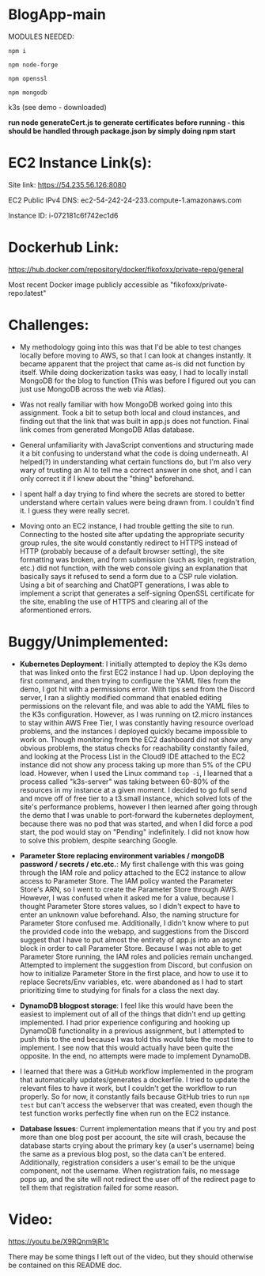 # BlogApp-main

MODULES NEEDED:

```
npm i

npm node-forge

npm openssl

npm mongodb

```

k3s (see demo - downloaded)

__**run node generateCert.js to generate certificates before running - this should be handled through package.json by simply doing npm start**__

# EC2 Instance Link(s):

Site link: https://54.235.56.126:8080

EC2 Public IPv4 DNS: ec2-54-242-24-233.compute-1.amazonaws.com

Instance ID: i-072181c6f742ec1d6

# Dockerhub Link:

https://hub.docker.com/repository/docker/fikofoxx/private-repo/general

Most recent Docker image publicly accessible as "fikofoxx/private-repo:latest"

# Challenges:

- My methodology going into this was that I'd be able to test changes locally before moving to AWS, so that I can look at changes instantly. It became apparent that the project that came as-is did not function by itself. While doing dockerization tasks was easy, I had to locally install MongoDB for the blog to function (This was before I figured out you can just use MongoDB across the web via Atlas).

- Was not really familiar with how MongoDB worked going into this assignment. Took a bit to setup both local and cloud instances, and finding out that the link that was built in app.js does not function. Final link comes from generated MongoDB Atlas database.

- General unfamiliarity with JavaScript conventions and structuring made it a bit confusing to understand what the code is doing underneath. AI helped(?) in understanding what certain functions do, but I'm also very wary of trusting an AI to tell me a correct answer in one shot, and I can only correct it if I knew about the "thing" beforehand.

- I spent half a day trying to find where the secrets are stored to better understand where certain values were being drawn from. I couldn't find it. I guess they were really secret.

- Moving onto an EC2 instance, I had trouble getting the site to run. Connecting to the hosted site after updating the appropriate security group rules, the site would constantly redirect to HTTPS instead of HTTP (probably because of a default browser setting), the site formatting was broken, and form submission (such as login, registration, etc.) did not function, with the web console giving an explanation that basically says it refused to send a form due to a CSP rule violation. Using a bit of searching and ChatGPT generations, I was able to implement a script that generates a self-signing OpenSSL certificate for the site, enabling the use of HTTPS and clearing all of the aformentioned errors.

# Buggy/Unimplemented:

- **Kubernetes Deployment**: I initially attempted to deploy the K3s demo that was linked onto the first EC2 instance I had up. Upon deploying the first command, and then trying to configure the YAML files from the demo, I got hit with a permissions error. With tips send from the Discord server, I ran a slightly modified command that enabled editing permissions on the relevant file, and was able to add the YAML files to the K3s configuration. However, as I was running on t2.micro instances to stay within AWS Free Tier, I was constantly having resource overload problems, and the instances I deployed quickly became impossible to work on. Though monitoring from the EC2 dashboard did not show any obvious problems, the status checks for reachability constantly failed, and looking at the Process List in the Cloud9 IDE attached to the EC2 instance did not show any process taking up more than 5% of the CPU load. However, when I used the Linux command `top -i`, I learned that a process called "k3s-server" was taking between 60-80% of the resources in my instance at a given moment. I decided to go full send and move off of free tier to a t3.small instance, which solved lots of the site's performance problems, however I then learned after going through the demo that I was unable to port-forward the kubernetes deployment, because there was no pod that was started, and when I did force a pod start, the pod would stay on "Pending" indefinitely. I did not know how to solve this problem, despite searching Google.

- **Parameter Store replacing environment variables / mongoDB password / secrets / etc.etc.**: My first challenge with this was going through the IAM role and policy attached to the EC2 instance to allow access to Parameter Store. The IAM policy wanted the Parameter Store's ARN, so I went to create the Parameter Store through AWS. However, I was confused when it asked me for a value, because I thought Parameter Store stores values, so I didn't expect to have to enter an unknown value beforehand. Also, the naming structure for Parameter Store confused me. Additionally, I didn't know where to put the provided code into the webapp, and suggestions from the Discord suggest that I have to put almost the entirety of app.js into an async block in order to call Parameter Store. Because I was not able to get Parameter Store running, the IAM roles and policies remain unchanged. Attempted to implement the suggestion from Discord, but confusion on how to initialize Parameter Store in the first place, and how to use it to replace Secrets/Env variables, etc. were abandoned as I had to start prioritizing time to studying for finals for a class the next day.

- **DynamoDB blogpost storage**: I feel like this would have been the easiest to implement out of all of the things that didn't end up getting implemented. I had prior experience configuring and hooking up DynamoDB functionality in a previous assignment, but I attempted to push this to the end because I was told this would take the most time to implement. I see now that this would actually have been quite the opposite. In the end, no attempts were made to implement DynamoDB.

- I learned that there was a GitHub workflow implemented in the program that automatically updates/generates a dockerfile. I tried to update the relevant files to have it work, but I couldn't get the workflow to run properly. So for now, it constantly fails because GitHub tries to run `npm test` but can't access the webserver that was created, even though the test function works perfectly fine when run on the EC2 instance.

- **Database Issues**: Current implementation means that if you try and post more than one blog post per account, the site will crash, because the database starts crying about the primary key (a user's username) being the same as a previous blog post, so the data can't be entered. Additionally, registration considers a user's email to be the unique component, not the username. When registration fails, no message pops up, and the site will not redirect the user off of the redirect page to tell them that registration failed for some reason.

# Video:

https://youtu.be/X9RQnm9jR1c

There may be some things I left out of the video, but they should otherwise be contained on this README doc.